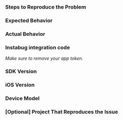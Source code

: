 <!--
Please fill in the template below when creating an issue 
to help us reproduce it and fix it faster.

While not required, including a sample project that reproduces 
your issue will help us a lot.
-->

### Steps to Reproduce the Problem

### Expected Behavior

### Actual Behavior

### Instabug integration code
*Make sure to remove your app token.*

### SDK Version

### iOS Version

### Device Model

### [Optional] Project That Reproduces the Issue
